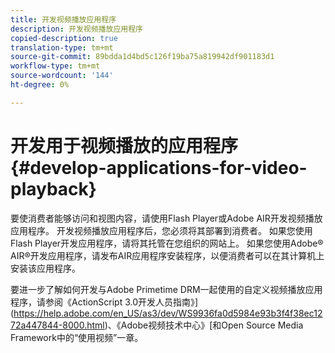 ```yaml
---
title: 开发视频播放应用程序
description: 开发视频播放应用程序
copied-description: true
translation-type: tm+mt
source-git-commit: 89bdda1d4bd5c126f19ba75a819942df901183d1
workflow-type: tm+mt
source-wordcount: '144'
ht-degree: 0%

---
```



# 开发用于视频播放的应用程序{#develop-applications-for-video-playback}

要使消费者能够访问和视图内容，请使用Flash Player或Adobe AIR开发视频播放应用程序。 开发视频播放应用程序后，您必须将其部署到消费者。 如果您使用Flash Player开发应用程序，请将其托管在您组织的网站上。 如果您使用Adobe® AIR®开发应用程序，请发布AIR应用程序安装程序，以便消费者可以在其计算机上安装该应用程序。

要进一步了解如何开发与Adobe Primetime DRM一起使用的自定义视频播放应用程序，请参阅《ActionScript 3.0开发人员指南》](https://help.adobe.com/en_US/as3/dev/WS9936fa0d5984e93b3f4f38ec1272a447844-8000.html)、《Adobe视频技术中心》[和Open Source Media Framework中的“使用视频”一章。[](https://www.adobe.com/devnet/video/)